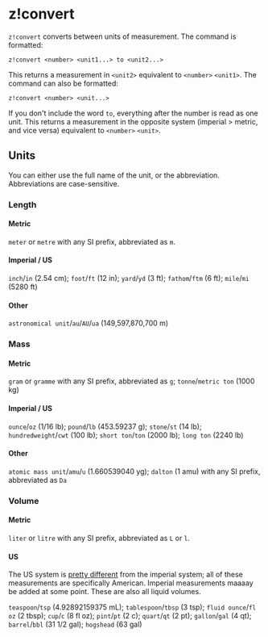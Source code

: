 # z!convert

``z!convert`` converts between units of measurement. The command is formatted:
```
z!convert <number> <unit1...> to <unit2...>
```
This returns a measurement in ``<unit2>`` equivalent to ``<number>`` ``<unit1>``. The command can also be formatted:
```
z!convert <number> <unit...>
```
If you don't include the word ``to``, everything after the number is read as one unit. This returns a measurement in the opposite system (imperial > metric, and vice versa) equivalent to ``<number>`` ``<unit>``.

## Units
You can either use the full name of the unit, or the abbreviation. Abbreviations are case-sensitive.
### Length
#### Metric
``meter`` or ``metre`` with any SI prefix, abbreviated as ``m``.
#### Imperial / US
``inch``/``in`` (2.54 cm); ``foot``/``ft`` (12 in); ``yard``/``yd`` (3 ft); ``fathom``/``ftm`` (6 ft); ``mile``/``mi`` (5280 ft)
#### Other
``astronomical unit``/``au``/``AU``/``ua`` (149,597,870,700 m)

### Mass
#### Metric
``gram`` or ``gramme`` with any SI prefix, abbreviated as ``g``; ``tonne``/``metric ton`` (1000 kg)
#### Imperial / US
``ounce``/``oz`` (1/16 lb); ``pound``/``lb`` (453.59237 g); ``stone``/``st`` (14 lb); ``hundredweight``/``cwt`` (100 lb); ``short ton``/``ton`` (2000 lb); ``long ton`` (2240 lb)
#### Other
``atomic mass unit``/``amu``/``u`` (1.660539040 yg); ``dalton`` (1 amu) with any SI prefix, abbreviated as ``Da``

### Volume
#### Metric
``liter`` or ``litre`` with any SI prefix, abbreviated as ``L`` or ``l``.
#### US
The US system is [pretty different](https://en.wikipedia.org/wiki/Comparison_of_the_imperial_and_US_customary_measurement_systems) from the imperial system; all of these measurements are specifically American. Imperial measurements maaaay be added at some point. These are also all liquid volumes.

``teaspoon``/``tsp`` (4.92892159375 mL); ``tablespoon``/``tbsp`` (3 tsp); ``fluid ounce``/``fl oz`` (2 tbsp); ``cup``/``c`` (8 fl oz); ``pint``/``pt`` (2 c); ``quart``/``qt`` (2 pt); ``gallon``/``gal`` (4 qt); ``barrel``/``bbl`` (31 1/2 gal); ``hogshead`` (63 gal)
